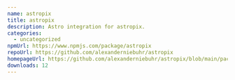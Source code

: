 ```yaml
---
name: astropix
title: astropix
description: Astro integration for astropix.
categories:
  - uncategorized
npmUrl: https://www.npmjs.com/package/astropix
repoUrl: https://github.com/alexanderniebuhr/astropix
homepageUrl: https://github.com/alexanderniebuhr/astropix/blob/main/packages/astropix/README.md
downloads: 12
---
```

